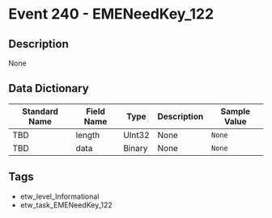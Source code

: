 # Event 240 - EMENeedKey_122

## Description
None

## Data Dictionary
|Standard Name|Field Name|Type|Description|Sample Value|
|---|---|---|---|---|
|TBD|length|UInt32|None|`None`|
|TBD|data|Binary|None|`None`|

## Tags
* etw_level_Informational
* etw_task_EMENeedKey_122